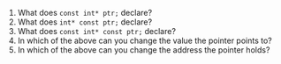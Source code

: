 1. What does `const int* ptr;` declare?
2. What does `int* const ptr;` declare?
3. What does `const int* const ptr;` declare?
4. In which of the above can you change the value the pointer points to?
5. In which of the above can you change the address the pointer holds?